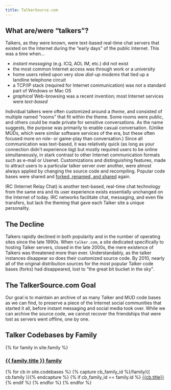 ```yaml
---
title: TalkerSource.com
---
```


## What are/were <q>talkers</q>?

Talkers, as they were known, were text-based real-time chat servers that existed on the Internet
during the <q>early days</q> of the public Internet.  This was a time when...

- _instant messaging_ (e.g. ICQ, AOL IM, etc.) did not exist
- the most common Internet access was through work or a university
- home users relied upon very slow _dial-up modems_ that tied up a landline telephone circuit
- a TCP/IP stack (required for Internet communication) was not a standard part of Windows or Mac OS
- _graphical_ Web-browsing was a recent invention; most Internet services were _text-based_

Individual talkers were often customized around a _theme_, and consisted of multiple named
<q>rooms</q> that fit within the theme.  Some rooms were public, and others could be made private
for sensitive conversations.  As the name suggests, the purpose was primarily to enable casual
conversation.  (Unlike MUDs, which were similar software services of the era, but these often focused
more on role- or game-play than conversation.)  Since all communication was text-based, it was relatively
quick (as long as your connection didn't experience _lag_) but mostly required users to be
online simultaneously, in stark contrast to other Internet communication formats such as e-mail or Usenet.
Customizations and distinguishing features, made to attract users to a particular talker server over another,
were almost always applied by changing the source code and recompiling.  Popular code bases were shared
and [forked, renamed, and shared][tree] again.

IRC (Internet Relay Chat) is another text-based, real-time chat technology from the same era and its user
experience exists essentially unchanged on the Internet of today.  IRC networks facilitate chat, messaging,
and even file transfers, but lack the theming that gave each Talker site a unique personality.

## The Decline

Talkers rapidly declined in both popularity and in the number of operating sites since the late 1990s.
When `talker.com`, a site dedicated specifically to hosting Talker servers, closed in the late
2000s, the mere existence of Talkers was threatened more than ever.  Understandably, as the talker
instances disappear so does their customized source code.  By 2010, nearly all of the original distribution
sources for the most popular Talker code bases (forks) had disappeared, lost to <q>the great bit bucket
in the sky</q>.

## The TalkerSource.com Goal

Our goal is to maintain an archive of as many Talker and MUD code bases as we can find, to preserve a
piece of the Internet social communities that started it all, before instant messaging and social media
took over.  While we can archive the source code, we cannot recover the friendships that were lost as
servers went offline, one by one.

## Talker Codebases by Family

{% for family in site.family %}
<h3><a href="{{family.url}}">{{ family.title }} family</a></h3>
{% for cb in site.codebases %}
{% capture cb_family_id %}/family/{{ cb.family }}{% endcapture %}
{% if cb_family_id == family.id %}
<a href="{{cb.url}}">{{cb.title}}</a><br/>
{% endif %}
{% endfor %}
{% endfor %}

[tree]: talkertree.txt
